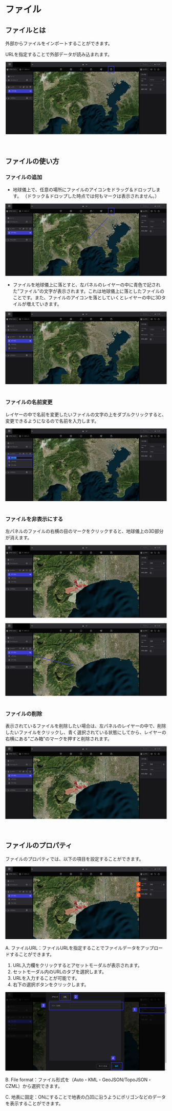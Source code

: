 # ファイル

## ファイルとは

外部からファイルをインポートすることができます。

URLを指定することで外部データが読み込まれます。

![Group 63.png](%E3%83%95%E3%82%A1%E3%82%A4%E3%83%AB%202e9fa9010fa5491eb437c97f3b271934/Group_63.png)
<br>
<br>
<br>

## ファイルの使い方

### ファイルの追加

- 地球儀上で、任意の場所にファイルのアイコンをドラッグ＆ドロップします。
（ドラック＆ドロップした時点では何もマークは表示されません。）

![Group 62.png](%E3%83%95%E3%82%A1%E3%82%A4%E3%83%AB%202e9fa9010fa5491eb437c97f3b271934/Group_62.png)

- ファイルを地球儀上に落とすと、左パネルのレイヤーの中に青色で記された”ファイル”の文字が表示されます。これは地球儀上に落としたファイルのことです。また、ファイルのアイコンを落としていくとレイヤーの中に3Dタイルが増えていきます。

![Group 64.png](%E3%83%95%E3%82%A1%E3%82%A4%E3%83%AB%202e9fa9010fa5491eb437c97f3b271934/Group_64.png)
<br>
<br>

### ファイルの名前変更

レイヤーの中で名前を変更したいファイルの文字の上をダブルクリックすると、変更できるようになるので名前を入力します。

![Group 65.png](%E3%83%95%E3%82%A1%E3%82%A4%E3%83%AB%202e9fa9010fa5491eb437c97f3b271934/Group_65.png)
<br>
<br>

### ファイルを非表示にする

左パネルのファイルの右横の目のマークをクリックすると、地球儀上の3D部分が消えます。

![2023-03-04_02h30_09.png](%E3%83%95%E3%82%A1%E3%82%A4%E3%83%AB%202e9fa9010fa5491eb437c97f3b271934/2023-03-04_02h30_09.png)

![Group 67.png](%E3%83%95%E3%82%A1%E3%82%A4%E3%83%AB%202e9fa9010fa5491eb437c97f3b271934/Group_67.png)
<br>
<br>

### ファイルの削除

表示されているファイルを削除したい場合は、左パネルのレイヤーの中で、削除したいファイルをクリックし、青く選択されている状態にしてから、レイヤーの右横にある”ごみ箱”のマークを押すと削除されます。

![Group 68.png](%E3%83%95%E3%82%A1%E3%82%A4%E3%83%AB%202e9fa9010fa5491eb437c97f3b271934/Group_68.png)
<br>
<br>
<br>

## ファイルのプロパティ

ファイルのプロパティでは、以下の項目を設定することができます。

![Group 69.png](%E3%83%95%E3%82%A1%E3%82%A4%E3%83%AB%202e9fa9010fa5491eb437c97f3b271934/Group_69.png)

A. ファイルURL：ファイルURLを指定することでファイルデータをアップロードすることができます。

1.  URL入力欄をクリックするとアセットモーダルが表示されます。
2. セットモーダル内のURLのタブを選択します。
3. URLを入力することが可能です。
4. 右下の選択ボタンをクリックします。
   

![Group 70.png](%E3%83%95%E3%82%A1%E3%82%A4%E3%83%AB%202e9fa9010fa5491eb437c97f3b271934/Group_70.png)

B. File format：ファイル形式を（Auto・KML・GeoJSON/TopoJSON・CZML）から選択できます。

C. 地表に固定：ONにすることで地表の凸凹に沿うようにポリゴンなどのデータを表示することができます。
    
